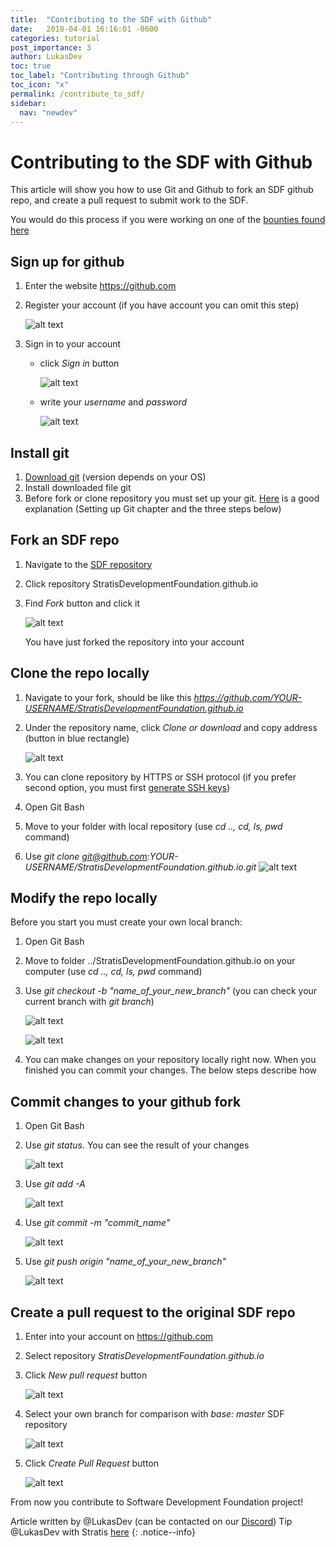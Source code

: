 ```yaml
---
title:  "Contributing to the SDF with Github"
date:   2018-04-01 16:16:01 -0600
categories: tutorial
post_importance: 3
author: LukasDev
toc: true
toc_label: "Contributing through Github"
toc_icon: "x"
permalink: /contribute_to_sdf/
sidebar:
  nav: "newdev"
---
```

# Contributing to the SDF with Github

This article will show you how to use Git and Github to fork an SDF github repo, and create a pull request to submit work to the SDF.

You would do this process if you were working on one of the [bounties found here](/bounties/)

## Sign up for github
1. Enter the website https://github.com
2. Register your account (if you have account you can omit this step)

    ![alt text](/assets/images/register_github.png "register_github")
3. Sign in to your account
    - click *Sign in* button

        ![alt text](/assets/images/sign_in_button_github.png "sign_in_button_github")

    - write your *username* and *password*

        ![alt text](/assets/images/sign_in_username_password_github.png "sign_in_username_password_github")

## Install git
1. [Download git](https://git-scm.com/downloads) (version depends on your OS)
2. Install downloaded file git
3. Before fork or clone repository you must set up your git. [Here](https://help.github.com/articles/set-up-git/)
   is a good explanation (Setting up Git chapter and the three steps below)

## Fork an SDF repo
1. Navigate to the [SDF repository](https://github.com/StratisDevelopmentFoundation)
2. Click repository StratisDevelopmentFoundation.github.io
3. Find *Fork* button and click it

    ![alt text](/assets/images/fork_button_github.png "fork_button_github")

   You have just forked the repository into your account

## Clone the repo locally
1. Navigate to your fork, should be like this *https://github.com/YOUR-USERNAME/StratisDevelopmentFoundation.github.io*
2. Under the repository name, click *Clone or download* and copy address (button in blue rectangle)

    ![alt text](/assets/images/clone_or_download_button_github.png "clone_or_download_button_github")
3. You can clone repository by HTTPS or SSH protocol (if you prefer second option, you must first [generate SSH keys](https://help.github.com/articles/generating-a-new-ssh-key-and-adding-it-to-the-ssh-agent/))
4. Open Git Bash
5. Move to your folder with local repository (use *cd .., cd, ls, pwd* command)
6. Use *git clone git@github.com:YOUR-USERNAME/StratisDevelopmentFoundation.github.io.git*
    ![alt text](/assets/images/git_clone.png "git_clone")

## Modify the repo locally

Before you start you must create your own local branch:

1. Open Git Bash
2. Move to folder ../StratisDevelopmentFoundation.github.io on your computer (use *cd .., cd, ls, pwd* command)
3. Use *git checkout -b "name_of_your_new_branch"* (you can check your current branch with *git branch*)

    ![alt text](/assets/images/git_checkout_b.png "git_checkout_b")

    ![alt text](/assets/images/git_branch.png "git_branch")

4. You can make changes on your repository locally right now. When you finished you can commit your changes.
   The below steps describe how

## Commit changes to your github fork
1. Open Git Bash
2. Use *git status*. You can see the result of your changes

    ![alt text](/assets/images/git_status.png "git_status")
3. Use *git add -A*

    ![alt text](/assets/images/git_add_a.png "git_add_ad")
4. Use *git commit -m "commit_name"*

    ![alt text](/assets/images/git_commit.png "git_commit")
5. Use *git push origin "name_of_your_new_branch"*

    ![alt text](/assets/images/git_push.png "git_push")

## Create a pull request to the original SDF repo
1. Enter into your account on https://github.com
2. Select repository *StratisDevelopmentFoundation.github.io*
3. Click *New pull request* button

    ![alt text](/assets/images/new_pull_request_button.png "new_pull_request_button")
4. Select your own branch for comparison with *base: master* SDF repository

    ![alt text](/assets/images/pr_comparison_branch.png "pr_comparison_branch")
5. Click *Create Pull Request* button

    ![alt text](/assets/images/create_pull_request_button.png "create_pull_request_button")


From now you contribute to Software Development Foundation project!

Article written by @LukasDev (can be contacted on our [Discord](/discord/)) Tip @LukasDev with Stratis [here](https://chainz.cryptoid.info/strat/address.dws?Sdyi3wDUV4zMvwLVU4EHby2rK93GjUNUaK)
{: .notice--info}